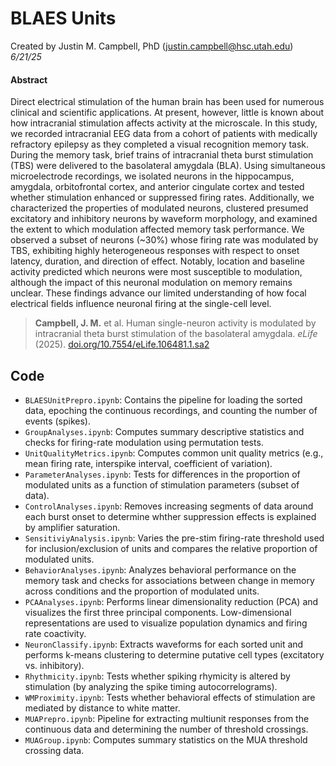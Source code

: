 # BLAES Units

Created by Justin M. Campbell, PhD (justin.campbell@hsc.utah.edu)  
*6/21/25*  

#### Abstract
Direct electrical stimulation of the human brain has been used for numerous clinical and scientific applications. At present, however, little is known about how intracranial stimulation affects activity at the microscale. In this study, we recorded intracranial EEG data from a cohort of patients with medically refractory epilepsy as they completed a visual recognition memory task. During the memory task, brief trains of intracranial theta burst stimulation (TBS) were delivered to the basolateral amygdala (BLA). Using simultaneous microelectrode recordings, we isolated neurons in the hippocampus, amygdala, orbitofrontal cortex, and anterior cingulate cortex and tested whether stimulation enhanced or suppressed firing rates. Additionally, we characterized the properties of modulated neurons, clustered presumed excitatory and inhibitory neurons by waveform morphology, and examined the extent to which modulation affected memory task performance. We observed a subset of neurons (~30%) whose firing rate was modulated by TBS, exhibiting highly heterogeneous responses with respect to onset latency, duration, and direction of effect. Notably, location and baseline activity predicted which neurons were most susceptible to modulation, although the impact of this neuronal modulation on memory remains unclear. These findings advance our limited understanding of how focal electrical fields influence neuronal firing at the single-cell level.

> **Campbell, J. M.** et al. Human single-neuron activity is modulated by intracranial theta burst stimulation of the basolateral amygdala. *eLife* (2025). [doi.org/10.7554/eLife.106481.1.sa2](https://elifesciences.org/reviewed-preprints/106481)

## Code

- `BLAESUnitPrepro.ipynb`: Contains the pipeline for loading the sorted data, epoching the continuous recordings, and counting the number of events (spikes). 
- `GroupAnalyses.ipynb`: Computes summary descriptive statistics and checks for firing-rate modulation using permutation tests.
- `UnitQualityMetrics.ipynb`: Computes common unit quality metrics (e.g., mean firing rate, interspike interval, coefficient of variation).
- `ParameterAnalyses.ipynb`: Tests for differences in the proportion of modulated units as a function of stimulation parameters (subset of data).
- `ControlAnalyses.ipynb`: Removes increasing segments of data around each burst onset to determine whther suppression effects is explained by amplifier saturation.
- `SensitiviyAnalysis.ipynb`: Varies the pre-stim firing-rate threshold used for inclusion/exclusion of units and compares the relative proportion of modulated units.  
- `BehaviorAnalyses.ipynb`: Analyzes behavioral performance on the memory task and checks for associations between change in memory across conditions and the proportion of modulated units.
- `PCAAnalyses.ipynb`: Performs linear dimensionality reduction (PCA) and visualizes the first three principal components. Low-dimensional representations are used to visualize population dynamics and firing rate coactivity.
- `NeuronClassify.ipynb`: Extracts waveforms for each sorted unit and performs k-means clustering to determine putative cell types (excitatory vs. inhibitory).
- `Rhythmicity.ipynb`: Tests whether spiking rhymicity is altered by stimulation (by analyzing the spike timing autocorrelograms).
- `WMProximity.ipynb`: Tests whether behavioral effects of stimulation are mediated by distance to white matter.
- `MUAPrepro.ipynb`: Pipeline for extracting multiunit responses from the continuous data and determining the number of threshold crossings.
- `MUAGroup.ipynb`: Computes summary statistics on the MUA threshold crossing data.